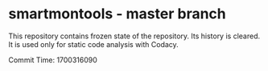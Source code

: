 # smartmontools - master branch

This repository contains frozen state of the repository.
Its history is cleared. It is used only for static code
analysis with Codacy.

Commit Time: 1700316090